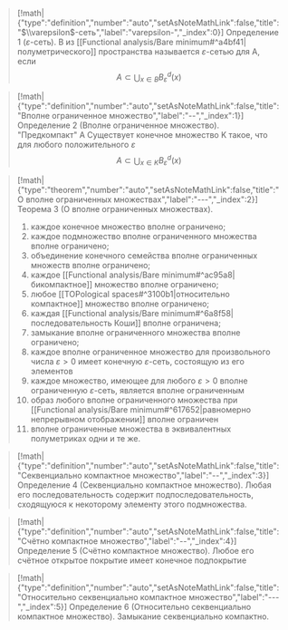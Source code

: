 > [!math|{"type":"definition","number":"auto","setAsNoteMathLink":false,"title":"$\\varepsilon$-сеть","label":"varepsilon-","_index":0}] Определение 1 ($\varepsilon$-сеть).
> B из [[Functional analysis/Bare minimum#^a4bf41|полуметрического]] пространства называется $\varepsilon$-сетью для A, если $$A\subset\bigcup_{x\in B}B_\varepsilon^d(x)$$

> [!math|{"type":"definition","number":"auto","setAsNoteMathLink":false,"title":"Вполне ограниченное множество","label":"--","_index":1}] Определение 2 (Вполне ограниченное множество).
> "Предкомпакт" A
> Существует конечное множество K такое, что для любого положительного $\varepsilon$
> $$A\subset \bigcup_{x\in K}B_\varepsilon^d(x)$$


> [!math|{"type":"theorem","number":"auto","setAsNoteMathLink":false,"title":"О вполне ограниченных множествах","label":"---","_index":2}] Теорема 3 (О вполне ограниченных множествах).
> 1) каждое конечное множество вполне ограничено;
> 2) каждое подмножество вполне ограниченного множества вполне ограничено;
> 3) объединение конечного семейства вполне ограниченных множеств вполне ограничено;
> 4) каждое [[Functional analysis/Bare minimum#^ac95a8|бикомпактное]] множество вполне ограничено;
> 5) любое [[TOPological spaces#^3100b1|относительно компактное]] множество вполне ограничено;
> 6) каждая [[Functional analysis/Bare minimum#^6a8f58|последовательность Коши]] вполне ограничена;
> 7) замыкание вполне ограниченного множества вполне ограничено;
> 8) каждое вполне ограниченное множество для произвольного числа $\varepsilon>0$ имеет конечную $\varepsilon$-сеть, состоящую из его элементов
> 9) каждое множество, имеющее для любого $\varepsilon>0$ вполне ограниченную $\varepsilon$-сеть, является вполне ограниченным
> 10) образ любого вполне ограниченного множества при [[Functional analysis/Bare minimum#^617652|равномерно непрерывном отображении]] вполне ограничен
> 11) вполне ограниченные множества в эквивалентных полуметриках одни и те же.

> [!math|{"type":"definition","number":"auto","setAsNoteMathLink":false,"title":"Секвенциально компактное множество","label":"--","_index":3}] Определение 4 (Секвенциально компактное множество).
> Любая его последовательность содержит подпоследовательность, сходящуюся к некоторому элементу этого подмножества.

> [!math|{"type":"definition","number":"auto","setAsNoteMathLink":false,"title":"Счётно компактное множество","label":"--","_index":4}] Определение 5 (Счётно компактное множество).
> Любое его счётное открытое покрытие имеет конечное подпокрытие

> [!math|{"type":"definition","number":"auto","setAsNoteMathLink":false,"title":"Относительно секвенциально компактное множество","label":"---","_index":5}] Определение 6 (Относительно секвенциально компактное множество).
> Замыкание секвенциально компактно.





